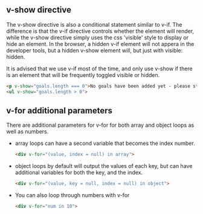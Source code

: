 ## v-show directive
The v-show directive is also a conditional statement similar to v-if. The difference is
that the v-if directive controls whether the element will render, while the v-show
directive simply uses the css 'visible' style to display or hide an element. In the
browser, a hidden v-if element will not appera in the developer tools, but a hidden v-show
element will, but just with visible: hidden.

It is advised that we use v-if most of the time, and only use v-show if there is an
element that will be frequently toggled visible or hidden.

```html
<p v-show="goals.length === 0">No goals have been added yet - please start adding some!</p>
<ul v-show="goals.length > 0">
```
## v-for additional parameters
There are additional parameters for v-for for both array and object loops as well as numbers.

- array loops can have a second variable that becomes the index number.
  ```html
  <div v-for="(value, index = null) in array">
  ```

- object loops by default will output the values of each key, but can have additional
  variables for both the key, and the index.
  ```html
  <div v-for="(value, key = null, index = null) in object">
  ```
  
- You can also loop through numbers with v-for
  ```html
  <div v-for="num in 10">
  ```